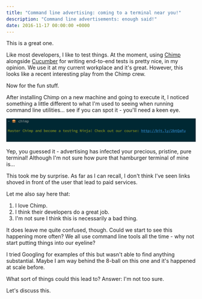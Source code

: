 ```yaml
---
title: "Command line advertising: coming to a terminal near you!"
description: "Command line advertisements: enough said!"
date: 2016-11-17 00:00:00 +0000
---
```


This is a great one.

Like most developers, I like to test things. At the moment, using [Chimp](https://chimp.readme.io/) alongside [Cucumber](https://github.com/cucumber/cucumber-js) for writing end-to-end tests is pretty nice, in my opinion. We use it at my current workplace and it's great. However, this looks like a recent interesting play from the Chimp crew.

Now for the fun stuff.

After installing Chimp on a new machine and going to execute it, I noticed something a little different to what I'm used to seeing when running command line utilities... see if you can spot it - you'll need a keen eye.

![Chimp Terminal](./chimp.jpg)

Yep, you guessed it - advertising has infected your precious, pristine, pure terminal! Although I'm not sure how pure that hamburger terminal of mine is...

This took me by surprise. As far as I can recall, I don't think I've seen links shoved in front of the user that lead to paid services.

Let me also say here that:

1. I love Chimp.
2. I think their developers do a great job.
3. I'm not sure I think this is necessarily a bad thing.

It does leave me quite confused, though. Could we start to see this happening more often? We all use command line tools all the time - why not start putting things into our eyeline?

I tried Googling for examples of this but wasn't able to find anything substantial. Maybe I am way behind the 8-ball on this one and it's happened at scale before.

What sort of things could this lead to? Answer: I'm not too sure.

Let's discuss this.
